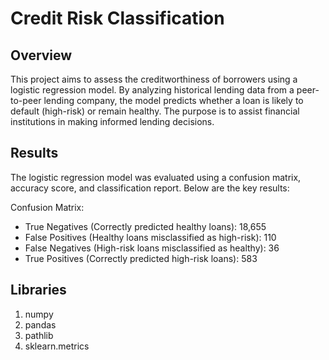 # Credit Risk Classification
## Overview
This project aims to assess the creditworthiness of borrowers using a logistic regression model. By analyzing historical lending data from a peer-to-peer lending company, the model predicts whether a loan is likely to default (high-risk) or remain healthy. The purpose is to assist financial institutions in making informed lending decisions.

## Results
The logistic regression model was evaluated using a confusion matrix, accuracy score, and classification report. Below are the key results:

Confusion Matrix:

- True Negatives (Correctly predicted healthy loans): 18,655
- False Positives (Healthy loans misclassified as high-risk): 110
- False Negatives (High-risk loans misclassified as healthy): 36
- True Positives (Correctly predicted high-risk loans): 583


## Libraries 
1. numpy
2. pandas
3. pathlib
4. sklearn.metrics
